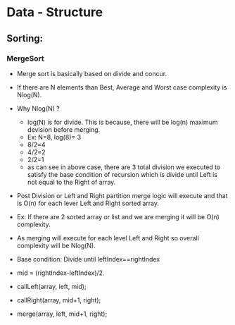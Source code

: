 # Data - Structure

## Sorting:

### MergeSort
- Merge sort is basically based on divide and concur.
- If there are N elements than Best, Average and Worst case complexity is Nlog(N).
- Why Nlog(N) ?
	- log(N) is for divide. This is because, there will be log(n) maximum devision before merging.
	- Ex: N=8, log(8)= 3
	- 8/2=4
	- 4/2=2
	- 2/2=1
	- as can see in above case, there are 3 total division we executed to satisfy the base condition of recursion which is divide until Left is not equal to the Right of array.
- Post Division or Left and Right partition merge logic will execute and that is O(n) for each lever Left and Right sorted array.
- Ex: If there are 2 sorted array or list and we are merging it will be O(n) complexity.
- As merging will execute for each level Left and Right so overall complexity will be Nlog(N).

- Base condition: Divide until leftIndex==rightIndex
- mid = (rightIndex-leftIndex)/2.
- callLeft(array, left, mid);
- callRight(array, mid+1, right);
- merge(array, left, mid+1, right);
	 